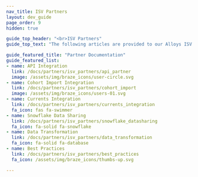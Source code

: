 ```yaml
---
nav_title: ISV Partners
layout: dev_guide
page_order: 9
hidden: true

guide_top_header: "<br>ISV Partners"
guide_top_text: "The following articles are provided to our Alloys ISV partners to reference when developing a market integration with the Braze platform. Visit your corresponding partner integration document to get started!"

guide_featured_title: "Partner Documentation"
guide_featured_list:
- name: API Integration
  link: /docs/partners/isv_partners/api_partner
  image: /assets/img/braze_icons/user-circle.svg
- name: Cohort Import Integration
  link: /docs/partners/isv_partners/cohort_import
  image: /assets/img/braze_icons/users-01.svg
- name: Currents Integration
  link: /docs/partners/isv_partners/currents_integration
  fa_icon: fas fa-swimmer
- name: Snowflake Data Sharing
  link: /docs/partners/isv_partners/snowflake_datasharing
  fa_icon: fa-solid fa-snowflake
- name: Data Transformation
  link: /docs/partners/isv_partners/data_transformation
  fa_icon: fa-solid fa-database
- name: Best Practices
  link: /docs/partners/isv_partners/best_practices
  fa_icon: /assets/img/braze_icons/thumbs-up.svg

---
```

<br><br>
